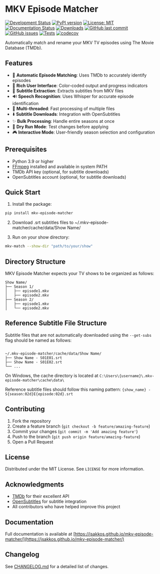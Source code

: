 # MKV Episode Matcher

[![Development Status](https://img.shields.io/pypi/status/mkv-episode-matcher)](https://pypi.org/project/mkv-episode-matcher/)
[![PyPI version](https://img.shields.io/pypi/v/mkv-episode-matcher.svg)](https://pypi.org/project/mkv-episode-matcher/)
[![License: MIT](https://img.shields.io/badge/License-MIT-yellow.svg)](https://opensource.org/licenses/MIT)
[![Documentation Status](https://img.shields.io/github/actions/workflow/status/Jsakkos/mkv-episode-matcher/documentation.yml?label=docs)](https://jsakkos.github.io/mkv-episode-matcher/)
[![Downloads](https://static.pepy.tech/badge/mkv-episode-matcher)](https://pepy.tech/project/mkv-episode-matcher)
[![GitHub last commit](https://img.shields.io/github/last-commit/Jsakkos/mkv-episode-matcher)](https://github.com/Jsakkos/mkv-episode-matcher/commits/main)
[![GitHub issues](https://img.shields.io/github/issues/Jsakkos/mkv-episode-matcher)](https://github.com/Jsakkos/mkv-episode-matcher/issues)
[![Tests](https://github.com/Jsakkos/mkv-episode-matcher/actions/workflows/tests.yml/badge.svg)](https://github.com/Jsakkos/mkv-episode-matcher/actions/workflows/tests.yml)
[![codecov](https://codecov.io/gh/Jsakkos/mkv-episode-matcher/branch/main/graph/badge.svg)](https://codecov.io/gh/Jsakkos/mkv-episode-matcher/)

Automatically match and rename your MKV TV episodes using The Movie Database (TMDb).

## Features

- 🎯 **Automatic Episode Matching**: Uses TMDb to accurately identify episodes
- 🎨 **Rich User Interface**: Color-coded output and progress indicators
- 📝 **Subtitle Extraction**: Extracts subtitles from MKV files
- 🔊 **Speech Recognition**: Uses Whisper for accurate episode identification
- 🚀 **Multi-threaded**: Fast processing of multiple files
- ⬇️ **Subtitle Downloads**: Integration with OpenSubtitles
- ✨ **Bulk Processing**: Handle entire seasons at once
- 🧪 **Dry Run Mode**: Test changes before applying
- 🎮 **Interactive Mode**: User-friendly season selection and configuration

## Prerequisites

- Python 3.9 or higher
- [FFmpeg](https://ffmpeg.org/download.html) installed and available in system PATH
- TMDb API key (optional, for subtitle downloads)
- OpenSubtitles account (optional, for subtitle downloads)

## Quick Start

1. Install the package:
```bash
pip install mkv-episode-matcher
```
2. Download .srt subtitles files to ~/.mkv-episode-matcher/cache/data/Show Name/

3. Run on your show directory:
```bash
mkv-match --show-dir "path/to/your/show"
```

## Directory Structure

MKV Episode Matcher expects your TV shows to be organized as follows:

```
Show Name/
├── Season 1/
│   ├── episode1.mkv
│   ├── episode2.mkv
├── Season 2/
│   ├── episode1.mkv
│   └── episode2.mkv
```

## Reference Subtitle File Structure

Subtitle files that are not automatically downloaded using the `--get-subs` flag should be named as follows:

```

~/.mkv-episode-matcher/cache/data/Show Name/
├── Show Name - S01E01.srt
├── Show Name - S01E02.srt
└── ...
```

On Windows, the cache directory is located at `C:\Users\{username}\.mkv-episode-matcher\cache\data\`

Reference subtitle files should follow this naming pattern:
`{show_name} - S{season:02d}E{episode:02d}.srt`

## Contributing

1. Fork the repository
2. Create a feature branch (`git checkout -b feature/amazing-feature`)
3. Commit your changes (`git commit -m 'Add amazing feature'`)
4. Push to the branch (`git push origin feature/amazing-feature`)
5. Open a Pull Request

## License

Distributed under the MIT License. See `LICENSE` for more information.

## Acknowledgments

- [TMDb](https://www.themoviedb.org/) for their excellent API
- [OpenSubtitles](https://www.opensubtitles.com/) for subtitle integration
- All contributors who have helped improve this project

## Documentation

Full documentation is available at [https://jsakkos.github.io/mkv-episode-matcher/](https://jsakkos.github.io/mkv-episode-matcher/)

## Changelog

See [CHANGELOG.md](CHANGELOG.md) for a detailed list of changes.
